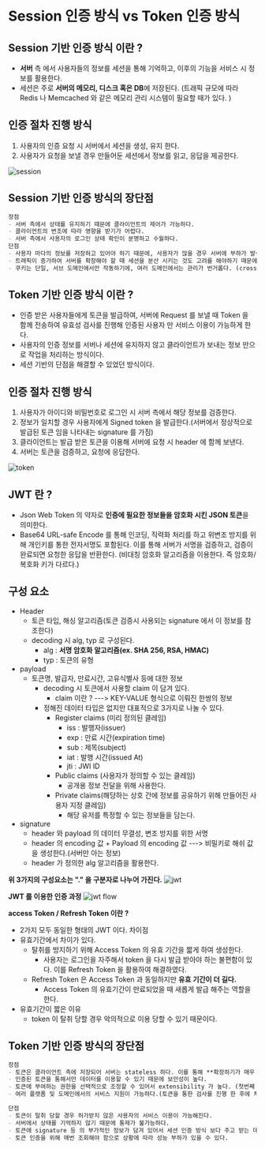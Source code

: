 # Session 인증 방식 vs Token 인증 방식

## Session 기반 인증 방식 이란 ?
- **서버** 측 에서 사용자들의 정보를 세션을 통해 기억하고, 이후의 기능을 서비스 시 정보를 활용한다.
- 세션은 주로 **서버의 메모리, 디스크 혹은 DB**에 저장된다. 
  (트래픽 규모에 따라 Redis 나 Memcached 와 같은 메모리 관리 시스템이 필요할 때가 있다. )
  
## 인증 절차 진행 방식
1. 사용자의 인증 요청 시 서버에서 세션을 생성, 유지 한다.
2. 사용자가 요청을 보낼 경우 만들어둔 세션에서 정보를 읽고, 응답을 제공한다.

![session](https://user-images.githubusercontent.com/49216939/178099435-52f64111-1166-4a38-b0eb-b2f35d63a743.png)

## Session 기반 인증 방식의 장단점
```markdown
장점 
- 서버 측에서 상태를 유지하기 때문에 클라이언트의 제어가 가능하다.
- 클라이언트의 변조에 따라 영향을 받기가 어렵다.
- 서버 측에서 사용자의 로그인 상태 확인이 분명하고 수월하다.
단점
- 사용자 마다의 정보를 저장하고 있어야 하기 때문에, 사용자가 많을 경우 서버에 부하가 발생한다.
- 트래픽이 증가하여 서버를 확장해야 할 때 세션을 분산 시키는 것도 고려를 해야하기 때문에 확장성이 떨어진다.
- 쿠키는 단일, 서브 도메인에서만 작동하기에, 여러 도메인에서는 관리가 번거롭다. (cross-origin resource sharing)
```
## Token 기반 인증 방식 이란 ?
- 인증 받은 사용자들에게 토큰을 발급하여, 서버에 Request 를 보낼 때 Token 을 함께 전송하여
  유효성 검사를 진행해 인증된 사용자 만 서비스 이용이 가능하게 한다.
- 사용자의 인증 정보를 서버나 세션에 유지하지 않고 클라이언트가 보내는 정보 만으로 작업을 처리하는 방식이다.
- 세션 기반의 단점을 해결할 수 있었던 방식이다.

## 인증 절차 진행 방식
1. 사용자가 아이디와 비밀번호로 로그인 시 서버 측에서 해당 정보를 검증한다.
2. 정보가 일치할 경우 사용자에게 Signed token 을 발급한다.(서버에서 정상적으로 발급된 토큰 임을 나타내는 signature 를 가짐)
3. 클라이언트는 발급 받은 토큰을 이용해 서버에 요청 시 header 에 함께 보낸다.
4. 서버는 토큰을 검증하고, 요청에 응답한다.

![token](https://user-images.githubusercontent.com/49216939/178100206-615786bf-3f43-4237-b9da-c7b82c55c47b.png)

## JWT 란 ? 
- Json Web Token 의 약자로 **인증에 필요한 정보들을 암호화 시킨 JSON 토큰**을 의미한다.
- Base64 URL-safe Encode 를 통해 인코딩, 직력화 처리를 하고 위변조 방지를 위해 개인키를 통한 전자서명도 포함된다.
  이를 통해 서버가 서명을 검증하고, 검증이 완료되면 요청한 응답을 반환한다. (비대칭 암호화 알고리즘을 이용한다. 즉 암호화/복호화 키가 다르다.)
## 구성 요소
- Header
  + 토큰 타입, 해싱 알고리즘(토큰 검증시 사용되는 signature 에서 이 정보를 참조한다)
  + decoding 시 alg, typ 로 구성된다.
    + alg : **서명 암호화 알고리즘(ex. SHA 256, RSA, HMAC)**
    + typ : 토큰의 유형
- payload
  + 토큰명, 발급자, 만료시간, 고유식별사 등에 대한 정보
    + decoding 시 토큰에서 사용할 claim 이 담겨 있다.
      + claim 이란 ? ---> KEY-VALUE 형식으로 이뤄진 한쌍의 정보
    + 정해진 데이터 타입은 없지만 대표적으로 3가지로 나눌 수 있다.
      + Register claims (미리 정의된 클레임)
        + iss : 발행자(issuer)
        + exp : 만료 시간(expiration time)
        + sub : 제목(subject)
        + iat : 발행 시간(issued At)
        + jti : JWI ID
      + Public claims (사용자가 정의할 수 있는 클레임)
        + 공개용 정보 전달을 위해 사용한다.
      + Private claims(해당하는 상호 간에 정보를 공유하기 위해 만들어진 사용자 지정 클레임)
        + 해당 유저를 특정할 수 있는 정보들을 담는다.
- signature
  + header 와 payload 의 데이터 무결성, 변조 방지를 위한 서명
  + header 의 encoding 값 + Payload 의 encoding 값 ---> 비밀키로 해쉬 값을 생성한다.(서버만 아는 정보)
  + header 가 정의한 alg 알고리즘을 활용한다.
  
**위 3가지의 구성요소는 "." 을 구분자로 나누어 가진다.**
![jwt](https://user-images.githubusercontent.com/49216939/178101581-ca70abc6-082d-4200-bde3-794ab66487bb.png)

**JWT 를 이용한 인증 과정**
![jwt flow](https://user-images.githubusercontent.com/49216939/178103462-f58784d1-41fa-45ea-a193-76285e96ac8a.png)

**access Token / Refresh Token 이란 ?** 
- 2가지 모두 동일한 형태의 JWT 이다. 
차이점  
- 유효기간에서 차이가 있다.
  + 탈취를 방지하기 위해 Access Token 의 유효 기간을 짧게 하여 생성한다.
      + 사용자는 로그인을 자주해서 token 을 다시 발급 받아야 하는 불편함이 있다.
        이를 Refresh Token 을 활용하여 해결하였다.
  + Refresh Token 은 Access Token 과 동일하지만 **유효 기간이 더 길다.**
      + Access Token 의 유효기간이 만료되었을 때 새롭게 발급 해주는 역할을 한다.
- 유효기간이 짧은 이유
  + token 이 탈취 당할 경우 악의적으로 이용 당할 수 있기 때문이다.
  
## Token 기반 인증 방식의 장단점
```markdown
장점
- 토큰은 클라이언트 측에 저장되어 서버는 stateless 하다. 이를 통해 **확장하기가 매우 편리**하다.
- 인증된 토큰을 통해서만 데이터를 이용할 수 있기 때문에 보안성이 높다.
- 토큰에 부여하는 권한을 선택적으로 조정할 수 있어서 extensibility 가 높다. (첫번째 확장성과는 또 다른 의미이다)
- 여러 플랫폼 및 도메인에서의 서비스 지원이 가능하다.(토큰을 통한 검사를 진행 한 후에 처리 할 수 있기 때문이다.)

단점
- 토큰이 탈취 당할 경우 허가받지 않은 사용자의 서비스 이용이 가능해진다.
- 서버에서 상태를 기억하지 않기 때문에 통제가 불가능하다.
- 토큰에 signature 등 의 부가적인 정보가 담겨 있어서 세션 인증 방식 보다 주고 받는 데이터가 많다.
- 토큰 인증을 위해 매번 조회해야 함으로 상황에 따라 성능 부하가 있을 수 있다.
```